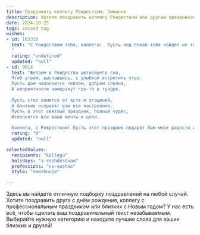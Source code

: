 ```yaml
---
title: Поздравить коллегу Рождеством. Смешное
description: Хотите поздравить коллегу Рождеством или другим праздником? Наш ИИ создаст незабываемое поздравление, а вы обязательно выделитесь среди других.  
date: 2024-10-25
tags: second tag
wishes:
- id: 103318
  text: "С Рождеством тебя, коллега!  Пусть под ёлкой тебя найдёт не только мандарин, но и долгожданный отпуск (или хотя бы бонус — тоже неплохо!). Надеюсь, ангел-хранитель убережёт тебя от внеплановых задач и  занудных совещаний в праздничные дни.  Счастья, радости и пусть твоя звезда сияет ярче, чем гирлянды на главной ёлке страны!
  "
  rating: "undefined"
  updated: "null"
- id: 9014
  text: "Желаем в Рождество уютнейшего сна,
  Чтоб утром, выспавшись, с улыбкой встретить утро.
  Пусть дом наполнится теплом, добром сполна,
  А неприятности замерзнут где-то в тундре.
  
  Пусть стол ломится от яств и угощений,
  А близкие исправят вам все настроение.
  Пусть в этот светлый праздник, полный чудес,
  Исполнятся все ваши мечты и цели.
  
  Коллега, с Рождеством! Пусть этот праздник подарит Вам море радости и смеха. Пусть сбудутся Ваши самые заветные желания, а все невзгоды останутся в прошлом году!"
  rating: "0"
  updated: "null"

selectedValues:
  recipients: "kollegu"
  holidays: "s-rozhdestvom"
  professions: "ne-vazhno"
  style: "smeshnoje"

---
```


Здесь вы найдете отличную подборку поздравлений на любой случай. 
Хотите поздравить друга с днём рождения, коллегу с профессиональным праздником или близких с Новым годом? У нас есть всё, чтобы сделать ваш поздравительный текст незабываемым. Выбирайте нужную категорию и находите лучшие слова для ваших близких и друзей!

